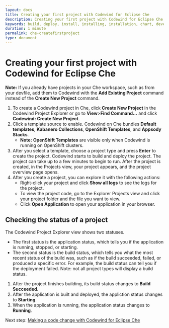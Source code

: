 ```yaml
---
layout: docs
title: Creating your first project with Codewind for Eclipse Che
description: Creating your first project with Codewind for Eclipse Che
keywords: build, deploy, install, installing, installation, chart, develop, cloud, public cloud, services, command line, cli, command, start, stop, update, open, delete, options, operation, devops
duration: 1 minute
permalink: che-createfirstproject
type: document
---
```


# Creating your first project with Codewind for Eclipse Che

**Note:** If you already have projects in your Che workspace, such as from your devfile, add them to Codewind with the **Add Existing Project** command instead of the **Create New Project** command.

1. To create a Codewind project in Che, click **Create New Project** in the Codewind Project Explorer or go to **View**>**Find Command...** and click **Codewind: Create New Project**.
2. Click a template source to enable. Codewind on Che bundles **Default templates**, **Kabanero Collections**, **OpenShift Templates**, and **Appsody Stacks**.
   - **Note:** **OpenShift Templates** are visible only when Codewind is running on OpenShift clusters.
3. After you select a template, choose a project type and press **Enter** to create the project. Codewind starts to build and deploy the project. The project can take up to a few minutes to begin to run. After the project is created, in the Projects view, your project appears, and the project overview page opens.
4. After you create a project, you can explore it with the following actions:
   - Right-click your project and click **Show all logs** to see the logs for the project.
   - To view the project code, go to the Explorer Projects view and click your project folder and the file you want to view.
   - Click **Open Application** to open your application in your browser.

## Checking the status of a project
The Codewind Project Explorer view shows two statuses.
- The first status is the application status, which tells you if the application is running, stopped, or starting.
- The second status is the build status, which tells you what the most recent status of the build was, such as if the build succeeded, failed, or produced a specific error. For example, the build status can tell you if the deployment failed. Note: not all project types will display a build status.

1. After the project finishes building, its build status changes to **Build Succeeded**.
2. After the application is built and deployed, the appliction status changes to **Starting**.
3. When the application is running, the application status changes to **Running**.

Next step: [Making a code change with Codewind for Eclipse Che](che-codechange.html)
